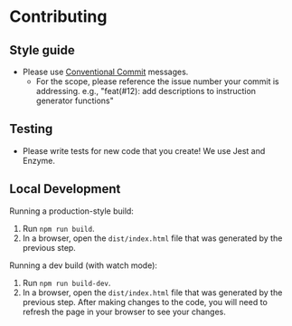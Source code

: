 # Contributing

## Style guide

* Please use [Conventional Commit](https://www.conventionalcommits.org/) messages.
    * For the scope, please reference the issue number your commit is addressing. e.g., "feat(#12): add descriptions to instruction generator functions"

## Testing

* Please write tests for new code that you create! We use Jest and Enzyme.

## Local Development

Running a production-style build:

1. Run `npm run build`.
1. In a browser, open the `dist/index.html` file that was generated by the previous step.

Running a dev build (with watch mode):

1. Run `npm run build-dev`.
1. In a browser, open the `dist/index.html` file that was generated by the previous step. After making changes to the code, you will need to refresh the page in your browser to see your changes.